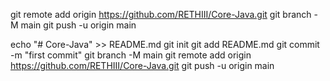 git remote add origin https://github.com/RETHIII/Core-Java.git
git branch -M main
git push -u origin main

echo "# Core-Java" >> README.md
git init
git add README.md
git commit -m "first commit"
git branch -M main
git remote add origin https://github.com/RETHIII/Core-Java.git
git push -u origin main

